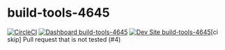 # build-tools-4645

[![CircleCI](https://circleci.com/gh/pantheon-ci-bot/build-tools-4645.svg?style=shield)](https://circleci.com/gh/pantheon-ci-bot/build-tools-4645)
[![Dashboard build-tools-4645](https://img.shields.io/badge/dashboard-build_tools_4645-yellow.svg)](https://dashboard.pantheon.io/sites/6739967d-65aa-468c-93f7-948b662f6fe1#dev/code)
[![Dev Site build-tools-4645](https://img.shields.io/badge/site-build_tools_4645-blue.svg)](http://dev-build-tools-4645.pantheonsite.io/)[ci skip] Pull request that is not tested (#4)
